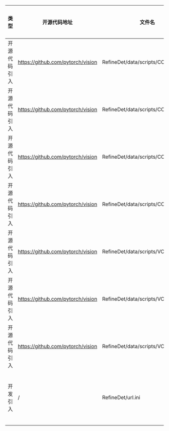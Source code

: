 | 类型     | 开源代码地址                                     | 文件名                    | 公网IP地址/公网URL地址/域名/邮箱地址 | 用途说明 |
|--------|--------------------------------------------|------------------------| ------------------------------------ |--|
| 开源代码引入 | https://github.com/pytorch/vision   | RefineDet/data/scripts/COCO2014.sh | http://images.cocodataset.org/zips/train2014.zip | 下载数据集 |
| 开源代码引入 | https://github.com/pytorch/vision   | RefineDet/data/scripts/COCO2014.sh | http://images.cocodataset.org/zips/val2014.zip | 下载数据集 |
| 开源代码引入 | https://github.com/pytorch/vision   | RefineDet/data/scripts/COCO2014.sh | http://images.cocodataset.org/annotations/annotations_trainval2014.zip | 下载依赖 |
| 开源代码引入 | https://github.com/pytorch/vision   | RefineDet/data/scripts/COCO2014.sh | https://s3.amazonaws.com/amdegroot-datasets/instances_trainval35k.json.zip | 下载依赖 |
| 开源代码引入 | https://github.com/pytorch/vision   | RefineDet/data/scripts/VOC2007.sh | http://host.robots.ox.ac.uk/pascal/VOC/voc2007/VOCtrainval_06-Nov-2007.tar | 下载数据集 |
| 开源代码引入 | https://github.com/pytorch/vision   | RefineDet/data/scripts/VOC2007.sh | http://host.robots.ox.ac.uk/pascal/VOC/voc2007/VOCtest_06-Nov-2007.tar | 下载数据集 |
| 开源代码引入 | https://github.com/pytorch/vision   | RefineDet/data/scripts/VOC2012.sh | http://host.robots.ox.ac.uk/pascal/VOC/voc2012/VOCtrainval_11-May-2012.tar | 下载数据集 |
| 开发引入 | /   | RefineDet/url.ini | https://download.pytorch.org/models/vgg16_bn-6c64b313.pth | 下载预训练权重 |